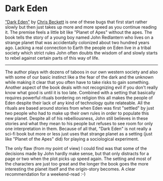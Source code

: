 # Dark Eden

["Dark Eden"][de] by [Chris Beckett][cb] is one of these bugs that first start rather slowly but then just takes up more and more speed as you continue reading it. The premise feels a little bit like "Planet of Apes" without the apes. The book tells the story of a young boy named John Redlantern who lives on a strange planet that was accidentally colonized about two hundred years ago. Lacking a real connection to Earth the people on Eden live in a tribal society which strict rules John often doubts the wisdom of and slowly starts to rebel against certain parts of this way of life.

---------------------

The author plays with dozens of taboos in our own western society and also with some of our basic instinct like a the fear of the dark and the unknown while making it clear that you often have to take risks to gain something. Another aspect of the book deals with not recognizing evil if you don't really know what good is until it is too late. Combined with a setting that basically requires powerful rituals bordering on religion this all makes the people of Eden despite their lack of any kind of technology quite relateable. All the rituals are based around stories from when Eden was first "settled" by just two people who had to make up their own rules in order to populate this new planet. Despite all of his rebelliousness, John still believes in these stories and what they mean to his people but refuses to see room for only one interpretation in them. Because of all that, "Dark Eden" is not really a sci-fi book but more or less just uses that strange planet as a setting (just like "Planet of the Apes" did) for playing a sociological experiment.

The only flaw (from my point of view) I could find was that some of the decisions made by John hardly make sense, but that only distracts for a page or two when the plot picks up speed again. The setting and most of the characters are just too great and the longer the book goes the more interesting the planet itself and the origin-story becomes. A clear recommendation for a weekend-read :-)

[de]: http://www.chris-beckett.com/books/538/dark-eden-2/
[cb]: http://www.chris-beckett.com/
